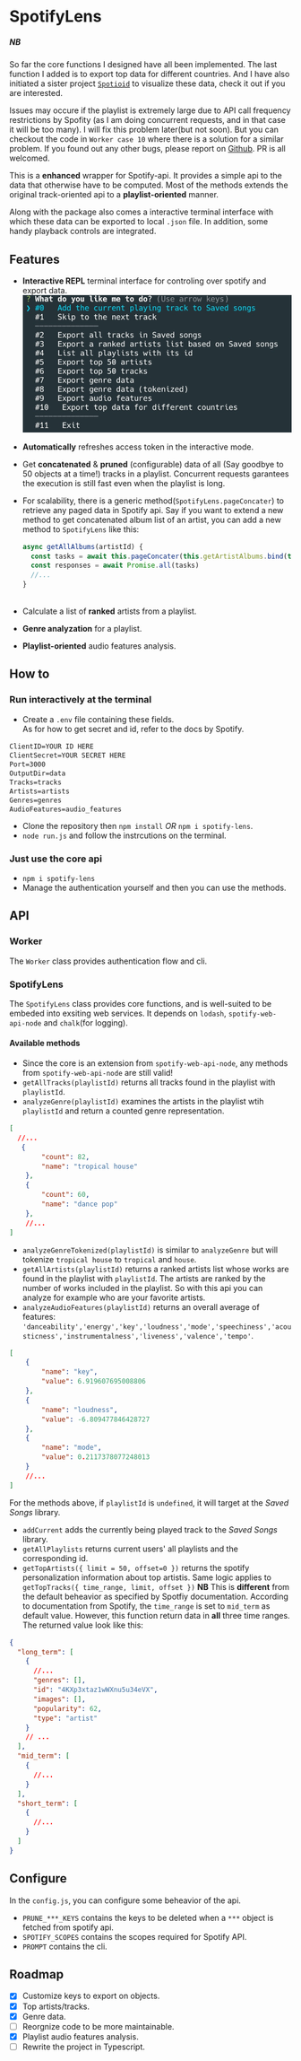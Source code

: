 # SpotifyLens

##### NB
So far the core functions I designed have all been implemented. 
The last function I added is to export top data for different countries. And I have also initiated a sister project [`Spotioid`](jzyis.me/spotioid) to visualize these data, check it out if you are interested.   

Issues may occure if the playlist is extremely large due to API call frequency restrictions by Spofity (as I am doing concurrent requests, and in that case it will be too many). I will fix this problem later(but not soon). But you can checkout the code in `Worker case 10` where there is a solution for a similar problem.
If you found out any other bugs, please report on [Github](https://github.com/jzyxyz/SpotifyLens). PR is all welcomed. 


This is a **enhanced** wrapper for Spotify-api. It provides a simple api to the data that otherwise have to be computed. Most of the methods extends the original track-oriented api to a **playlist-oriented** manner. 

Along with the package also comes a interactive terminal interface with which these data can be exported to local `.json` file. In addition, some handy playback controls are integrated.

## Features

- **Interactive REPL** terminal interface for controling over spotify and export data.
![screenshot](terminal_screenshot.jpg)
- **Automatically** refreshes access token in the interactive mode. 
- Get **concatenated** & **pruned** (configurable) data of all (Say goodbye to 50 objects at a time!) tracks in a playlist. Concurrent requests garantees the execution is still fast even when the playlist is long.
- For scalability, there is a generic method(`SpotifyLens.pageConcater`) to retrieve any paged data in Spotify api. Say if you want to extend a new method to get concatenated album list of an artist, you can add a new method to `SpotifyLens` like this:  
  
  ```javascript
  async getAllAlbums(artistId) {
    const tasks = await this.pageConcater(this.getArtistAlbums.bind(this))(artistId)
    const responses = await Promise.all(tasks)
    //...
  }
    
  ```
- Calculate a list of **ranked** artists from a playlist. 
- **Genre analyzation** for a playlist.
- **Playlist-oriented** audio features analysis.

## How to

### Run interactively at the terminal

  - Create a `.env` file containing these fields.  
    As for how to get secret and id, refer to the docs by Spotify.
  ```
  ClientID=YOUR ID HERE
  ClientSecret=YOUR SECRET HERE
  Port=3000
  OutputDir=data
  Tracks=tracks
  Artists=artists 
  Genres=genres
  AudioFeatures=audio_features
  ```  
  - Clone the repository then `npm install`  *OR* `npm i spotify-lens`.
  - `node run.js` and follow the instrcutions on the terminal. 

### Just use the core api
   
  - `npm i spotify-lens` 
  - Manage the authentication yourself and then you can use the methods.

## API

### Worker

The `Worker` class provides authentication flow and cli.

### SpotifyLens

The `SpotifyLens` class provides core functions, and is well-suited to be embeded into exsiting web services. It depends on `lodash`, `spotify-web-api-node` and `chalk`(for logging). 

#### Available methods

- Since the core is an extension from `spotify-web-api-node`, any methods from `spotify-web-api-node` are still valid! 
- `getAllTracks(playlistId)` returns all tracks found in the playlist with `playlistId`.
- `analyzeGenre(playlistId)` examines the artists in the playlist wtih `playlistId` and return a counted genre representation.
```json
[
  //...
   {
        "count": 82,
        "name": "tropical house"
    },
    {
        "count": 60,
        "name": "dance pop"
    },
    //...
]
```
- `analyzeGenreTokenized(playlistId)` is similar to `analyzeGenre` but will tokenize `tropical house` to `tropical` and `house`.
- `getAllArtists(playlistId)` returns a ranked artists list whose works are found in the playlist with `playlistId`. The artists are ranked by the number of works included in the playlist. So with this api you can analyze for example who are your favorite artists.
- `analyzeAudioFeatures(playlistId)` returns an overall average of features: `'danceability','energy','key','loudness','mode','speechiness','acousticness','instrumentalness','liveness','valence','tempo'`.
```json
[
    {
        "name": "key",
        "value": 6.919607695008806
    },
    {
        "name": "loudness",
        "value": -6.809477846428727
    },
    {
        "name": "mode",
        "value": 0.2117378077248013
    }
    //...
]

```
  
  For the methods above, if `playlistId` is `undefined`, it will target at the _Saved Songs_ library.

- `addCurrent` adds the currently being played track to the _Saved Songs_ library.
- `getAllPlaylists` returns current users' all playlists and the corresponding id.
- `getTopArtists({ limit = 50, offset=0 })` returns the spotify personalization information about top artistis. Same logic applies to `getTopTracks({ time_range, limit, offset })`
  **NB**
  This is **different** from the default beheavior as specified by Spotfiy documentation. According to documentation from Spotify, the `time_range` is set to `mid_term` as default value. However, this function return data in **all** three time ranges. The returned value look like this:
```json
{
  "long_term": [
    {
      //...
      "genres": [],
      "id": "4KXp3xtaz1wWXnu5u34eVX",
      "images": [],
      "popularity": 62,
      "type": "artist"
    }
    // ...
  ],
  "mid_term": [
    {
      //...
    }
  ],
  "short_term": [
    {
      //...
    }
  ]
}
```

## Configure

In the `config.js`, you can configure some beheavior of the api.
- `PRUNE_***_KEYS` contains the keys to be deleted when a `***` object is fetched from spotify api.
- `SPOTIFY_SCOPES` contains the scopes required for Spotify API.
- `PROMPT` contains the cli.

## Roadmap

- [x] Customize keys to export on objects.
- [x] Top artists/tracks.
- [x] Genre data.
- [ ] Reorgnize code to be more maintainable.
- [x] Playlist audio features analysis.
- [ ] Rewrite the project in Typescript.
